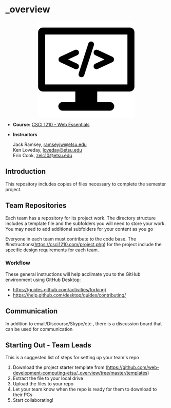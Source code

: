 # _overview
<p align='center'>
    <a href='https://csci1210.com' target='_blank'><img src="assets/69045.png" alt="class logo" class="logo" width=300 align='center'></a>
</p>

* **Course:** [CSCI 1210 - Web Essentials](https://csci1210.com)
* **Instructors** 

     Jack Ramsey, [ramseyjw@etsu.edu](mailto:ramseyjw@etsu.edu)<br>Ken Loveday, [loveday@etsu.edu](mailto:loveday@etsu.edu)<br>Erin Cook, [zelc10@etsu.edu](mailto:zelc10@etsu.edu)

## Introduction
This repository includes copies of files necessary to complete the semester project. 

## Team Repositories
Each team has a repository for its project work. The directory structure includes a template file and the subfolders you will need to store your work. You may need to add additional subfolders for your content as you go

Everyone in each team must contribute to the code base. The #instructions(https://csci1210.com/project.php) for the project include the specific design requirements for each team.

### Workflow
These general instructions will help acclimate you to the GitHub environment using GitHub Desktop:

* <https://guides.github.com/activities/forking/>
* <https://help.github.com/desktop/guides/contributing/>

## Communication
In addition to email/Discourse/Skype/etc., there is a discussion board that can be used for communication
 
## Starting Out - Team Leads
This is a suggested list of steps for setting up your team's repo

1. Download the project starter template from (https://github.com/web-development-computing-etsu/_overview/tree/master/templates)
2. Extract the file to your local drive 
3. Upload the files to your repo
4. Let your team know when the repo is ready for them to download to their PCs
5. Start collaborating!
